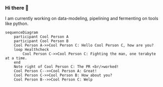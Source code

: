 ### Hi there 👋

<!--
**teraearlywine/teraearlywine** is a ✨ _special_ ✨ repository because its `README.md` (this file) appears on your GitHub profile.

Here are some ideas to get you started:

- 🔭 I’m currently working on ...
- 🌱 I’m currently learning ...
- 👯 I’m looking to collaborate on ...
- 🤔 I’m looking for help with ...
- 💬 Ask me about ...
- 📫 How to reach me: ...
- 😄 Pronouns: ...
- ⚡ Fun fact: ...
-->

I am currently working on data-modeling, pipelining and fermenting on tools like python.

```mermaid
sequenceDiagram
    participant Cool Person A
    participant Cool Person B
    Cool Person A->>Cool Person C: Hello Cool Person C, how are you?
    loop Healthcheck
        Cool Person C->>Cool Person C: Fighting the man, one terabyte at a time.
    end
    Note right of Cool Person C: The PR <br/>worked!
    Cool Person C-->>Cool Person A: Great!
    Cool Person C->>Cool Person B: How about you?
    Cool Person B-->>Cool Person C: Welp
```

